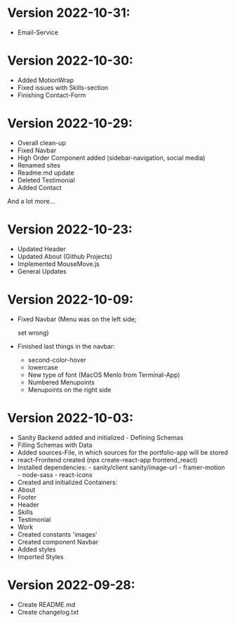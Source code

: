 # Version 2022-10-31:

- Email-Service

# Version 2022-10-30:

- Added MotionWrap
- Fixed issues with Skills-section
- Finishing Contact-Form

# Version 2022-10-29:

- Overall clean-up
- Fixed Navbar
- High Order Component added (sidebar-navigation, social media)
- Renamed sites
- Readme.md update
- Deleted Testimonial
- Added Contact

And a lot more...

# Version 2022-10-23:

- Updated Header
- Updated About (Github Projects)
- Implemented MouseMove.js
- General Updates

# Version 2022-10-09:

- Fixed Navbar (Menu was on the left side; <div> set wrong)

- Finished last things in the navbar:
  - second-color-hover
  - lowercase
  - New type of font (MacOS Menlo from Terminal-App)
  - Numbered Menupoints
  - Menupoints on the right side

# Version 2022-10-03:

- Sanity Backend added and initialized - Defining Schemas
- Filling Schemas with Data
- Added sources-File, in which sources for the portfolio-app will be stored
- react-Frontend created (npx create-react-app frontend_react)
- Installed dependencies: - sanity/client sanity/image-url - framer-motion - node-sass - react-icons
- Created and initialized Containers:
- About
- Footer
- Header
- Skills
- Testimonial
- Work
- Created constants 'images'
- Created component Navbar
- Added styles
- Imported Styles

# Version 2022-09-28:

- Create README.md
- Create changelog.txt
